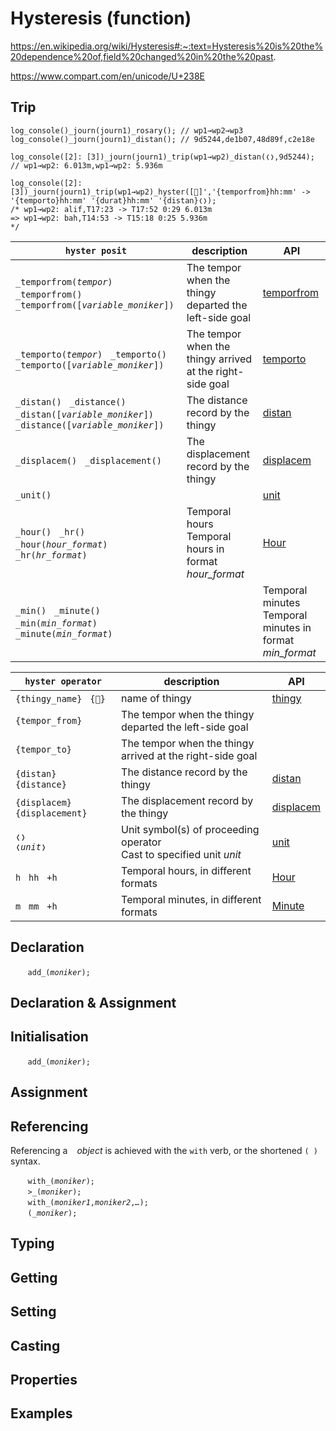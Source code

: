 # Hysteresis (function)

https://en.wikipedia.org/wiki/Hysteresis#:~:text=Hysteresis%20is%20the%20dependence%20of,field%20changed%20in%20the%20past. 

https://www.compart.com/en/unicode/U+238E





## Trip
```diego
log_console()_journ(journ1)_rosary(); // wp1→wp2→wp3
log_console()_journ(journ1)_distan(); // 9d5244,de1b07,48d89f,c2e18e

log_console([2]: [3])_journ(journ1)_trip(wp1→wp2)_distan(❬❭,9d5244);
// wp1→wp2: 6.013m,wp1→wp2: 5.936m

log_console([2]: [3])_journ(journ1)_trip(wp1→wp2)_hyster([📛]','{temporfrom}hh:mm' -> '{temporto}hh:mm' '{durat}hh:mm' '{distan}❬❭);
/* wp1→wp2: alif,T17:23 -> T17:52 0:29 6.013m
=> wp1→wp2: bah,T14:53 -> T15:18 0:25 5.936m
*/
```

| `hyster posit` | description | API |
| --- | --- | --- |
| `_temporfrom(`*`tempor`*`)` &nbsp; `_temporfrom()` &nbsp; `_temporfrom([`*`variable_moniker`*`])` | The tempor when the thingy departed the left-side goal | [temporfrom](../../abstract/condit/temporfrom.md) |
| `_temporto(`*`tempor`*`)` &nbsp; `_temporto()` &nbsp; `_temporto([`*`variable_moniker`*`])` | The tempor when the thingy arrived at the right-side goal | [temporto](../../abstract/condit/temporto.md) |
| `_distan()` &nbsp; `_distance()`<br>`_distan([`*`variable_moniker`*`])` &nbsp; `_distance([`*`variable_moniker`*`])` | The distance record by the thingy | [distan](../obj/distan.md) |
| `_displacem()` &nbsp; `_displacement()`<br> | The displacement record by the thingy | [displacem](../obj/displacem.md) |
| `_unit()` |  | [unit](./unit.md) |
| `_hour()` &nbsp; `_hr()`<br>`_hour(`*`hour_format`*`)` &nbsp; `_hr(`*`hr_format`*`)` | Temporal hours<br>Temporal hours in format *hour_format* | [Hour](../dt/hr.md) |
| `_min()` &nbsp; `_minute()`<br>`_min(`*`min_format`*`)` &nbsp; `_minute(`*`min_format`*`)` |  | Temporal minutes<br>Temporal minutes in format *min_format* | [Minute](../dt/min.md) |

| `hyster operator` | description | API |
| --- | --- | --- |
| `{thingy_name}` &nbsp; `{📛}` | name of thingy | [thingy]() |
| `{tempor_from}` | The tempor when the thingy departed the left-side goal |
| `{tempor_to}` | The tempor when the thingy arrived at the right-side goal |
| `{distan}` &nbsp; `{distance}` | The distance record by the thingy | [distan](../obj/distan.md) |
| `{displacem}` &nbsp; `{displacement}` | The displacement record by the thingy | [displacem](../obj/displacem.md) |
| `❬❭`<br>`❬`*`unit`*`❭` | Unit symbol(s) of proceeding operator<br>Cast to specified unit *unit* | [unit](./unit.md) |
| `h` &nbsp; `hh` &nbsp; `+h` | Temporal hours, in different formats | [Hour](../dt/hr.md) |
| `m` &nbsp; `mm` &nbsp; `+h` | Temporal minutes, in different formats | [Minute](../dt/min.md) |




<a name="declare"></a>
## Declaration

&nbsp;&nbsp;&nbsp;&nbsp;&nbsp;&nbsp; `add_(`*`moniker`*`);`<br>

<a name="declare_assign"></a>
## Declaration & Assignment

<a name="initial"></a>
## Initialisation

&nbsp;&nbsp;&nbsp;&nbsp;&nbsp;&nbsp; `add_(`*`moniker`*`);`<br>

<a name="assign"></a>
## Assignment

<a name="reference"></a>
## Referencing
Referencing a ` ` *object* is achieved with the `with` verb, or the shortened `(`*` `*`)` syntax. 

&nbsp;&nbsp;&nbsp;&nbsp;&nbsp;&nbsp; `with_(`*`moniker`*`);`<br>
&nbsp;&nbsp;&nbsp;&nbsp;&nbsp;&nbsp; `>_(`*`moniker`*`);`<br>
&nbsp;&nbsp;&nbsp;&nbsp;&nbsp;&nbsp; `with_(`*`moniker1`*`,`*`moniker2`*`,`*`…`*`);`<br>
&nbsp;&nbsp;&nbsp;&nbsp;&nbsp;&nbsp; `(`*`_moniker`*`);`

<a name="type"></a>
## Typing

<a name="get"></a>
## Getting

<a name="set"></a>
## Setting

<a name="cast"></a>
## Casting

<a name="properties"></a>
## Properties

<a name="example"></a>
## Examples









